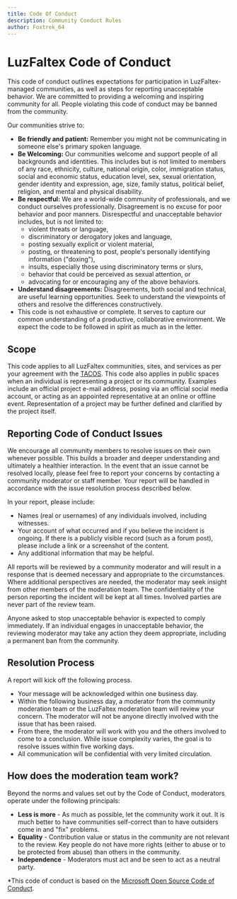 ```yaml
---
title: Code Of Conduct
description: Community Conduct Rules
author: Foxtrek_64
---
```


# LuzFaltex Code of Conduct

This code of conduct outlines expectations for participation in LuzFaltex-managed communities, as well as steps for reporting unacceptable behavior. We are committed to providing a welcoming and inspiring community for all. People violating this code of conduct may be banned from the community.

Our communities strive to:

* **Be friendly and patient:** Remember you might not be communicating in someone else's primary spoken language.
* **Be Welcoming:** Our communities welcome and support people of all backgrounds and identities. This includes but is not limited to members of any race, ethnicity, culture, national origin, color, immigration status, social and economic status, education level, sex, sexual orientation, gender identity and expression, age, size, family status, political belief, religion, and mental and physical disability.
* **Be respectful:** We are a world-wide community of professionals, and we conduct ourselves professionally. Disagreement is no excuse for poor behavior and poor manners. Disrespectful and unacceptable behavior includes, but is not limited to:
  * violent threats or language,
  * discriminatory or derogatory jokes and language,
  * posting sexually explicit or violent material,
  * posting, or threatening to post, people's personally identifying information ("doxing"),
  * insults, especially those using discriminatory terms or slurs,
  * behavior that could be perceived as sexual attention, or
  * advocating for or encouraging any of the above behaviors.
* **Understand disagreements:** Disagreements, both social and technical, are useful learning opportunities. Seek to understand the viewpoints of others and resolve the differences constructively.
* This code is not exhaustive or complete. It serves to capture our common understanding of a productive, collaborative environment. We expect the code to be followed in spirit as much as in the letter.

## Scope

This code applies to all LuzFaltex communities, sites, and services as per your agreement with the [TACOS](./tacos-overview.md). This code also applies in public spaces when an individual is representing a project or its community. Examples include an official project e-mail address, posing via an official social media account, or acting as an appointed representative at an online or offline event. Representation of a project may be further defined and clarified by the project itself.

## Reporting Code of Conduct Issues

We encourage all community members to resolve issues on their own whenever possible. This builds a broader and deeper understanding and ultimately a healthier interaction. In the event that an issue cannot be resolved locally, please feel free to report your concerns by contacting a community moderator or staff member. Your report will be handled in accordance with the issue resolution process described below.

In your report, please include:

* Names (real or usernames) of any individuals involved, including witnesses.
* Your account of what occurred and if you believe the incident is ongoing. If there is a publicly visible record (such as a forum post), please include a link or a screenshot of the content.
* Any additional information that may be helpful.

All reports will be reviewed by a community moderator and will result in a response that is deemed necessary and appropriate to the circumstances. Where additional perspectives are needed, the moderator may seek insight from other members of the moderation team. The confidentiality of the person reporting the incident will be kept at all times. Involved parties are never part of the review team.

Anyone asked to stop unacceptable behavior is expected to comply immediately. If an individual engages in unacceptable behavior, the reviewing moderator may take any action they deem appropriate, including a permanent ban from the community.

## Resolution Process

A report will kick off the following process.

* Your message will be acknowledged within one business day.
* Within the following business day, a moderator from the community moderation team or the LuzFaltex moderation team will review your concern. The moderator will not be anyone directly involved with the issue that has been raised.
* From there, the moderator will work with you and the others involved to come to a conclusion. While issue complexity varies, the goal is to resolve issues within five working days.
* All communication will be confidential with very limited circulation.

## How does the moderation team work?

Beyond the norms and values set out by the Code of Conduct, moderators operate under the following principals:

* **Less is more** - As much as possible, let the community work it out. It is much better to have communities self-correct than to have outsiders come in and "fix" problems.
* **Equality** - Contribution value or status in the community are not relevant to the review. Key people do not have more rights (either to abuse or to be protected from abuse) than others in the community.
* **Independence** - Moderators must act and be seen to act as a neutral party.

*This code of conduct is based on the [Microsoft Open Source Code of
Conduct](https://opensource.microsoft.com/codeofconduct/).
